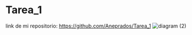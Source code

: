 # Tarea_1
link de mi repositorio:
https://github.com/Aneprados/Tarea_1
![diagram (2)](https://github.com/user-attachments/assets/bd57746c-1465-4673-92ef-e342e6d90a2a)
